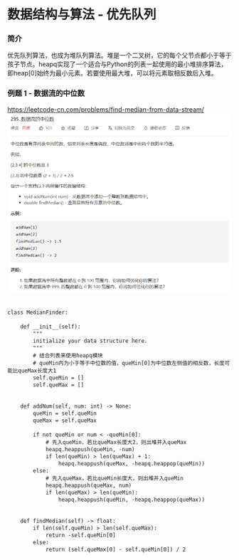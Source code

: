 # 数据结构与算法 - 优先队列


### 简介

优先队列算法，也成为堆队列算法。堆是一个二叉树，它的每个父节点都小于等于孩子节点。heapq实现了一个适合与Python的列表一起使用的最小堆排序算法，即heap[0]始终为最小元素。若要使用最大堆，可以将元素取相反数后入堆。

### 例题 1 - 数据流的中位数
<https://leetcode-cn.com/problems/find-median-from-data-stream/>
![数据流的中位数](数据流的中位数.png "数据流的中位数")
```

class MedianFinder:

    def __init__(self):
        """
        initialize your data structure here.
        """
        # 结合列表来使用heapq模块
        # queMin内为小于等于中位数的值，queMin[0]为中位数左侧值的相反数，长度可能比queMax长度大1
        self.queMin = []
        self.queMax = []


    def addNum(self, num: int) -> None:
        queMin = self.queMin
        queMax = self.queMax

        if not queMin or num < -queMin[0]:
            # 先入queMin，若比queMax长度大2，则出堆并入queMax
            heapq.heappush(queMin, -num)
            if len(queMin) > len(queMax) + 1:
                heapq.heappush(queMax, -heapq.heappop(queMin))
        else:
            # 先入queMax，若比queMin长度大，则出堆并入queMin
            heapq.heappush(queMax, num)
            if len(queMax) > len(queMin):
                heapq.heappush(queMin, -heapq.heappop(queMax))


    def findMedian(self) -> float:
        if len(self.queMin) > len(self.queMax):
            return -self.queMin[0]
        else:
            return (self.queMax[0] - self.queMin[0]) / 2
```
